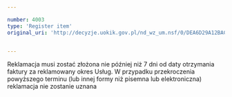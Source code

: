 ```yaml
---

number: 4003
type: 'Register item'
original_uri: 'http://decyzje.uokik.gov.pl/nd_wz_um.nsf/0/DEA6D29A12BAC457C1257AB800307414?OpenDocument'


---
```


Reklamacja musi zostać złożona nie później niż 7 dni od daty otrzymania faktury za reklamowany okres Usług. W przypadku przekroczenia powyższego terminu (lub innej formy niż pisemna lub elektroniczna) reklamacja nie zostanie uznana
